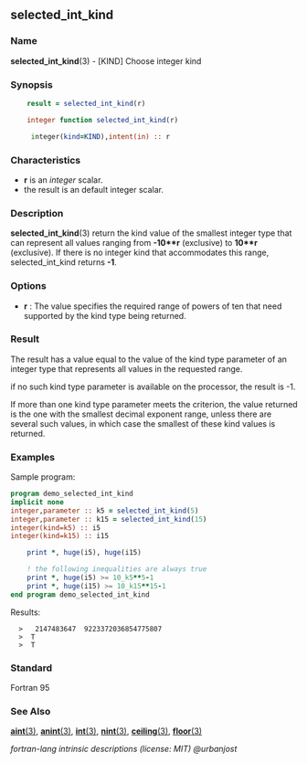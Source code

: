 ## selected_int_kind

### **Name**

**selected_int_kind**(3) - \[KIND\] Choose integer kind

### **Synopsis**

```fortran
    result = selected_int_kind(r)
```

```fortran
    integer function selected_int_kind(r)

     integer(kind=KIND),intent(in) :: r
```

### **Characteristics**

- **r** is an _integer_ scalar.
- the result is an default integer scalar.

### **Description**

**selected_int_kind**(3) return the kind value of the smallest
integer type that can represent all values ranging from **-10\*\*r**
(exclusive) to **10\*\*r** (exclusive). If there is no integer kind
that accommodates this range, selected_int_kind returns **-1**.

### **Options**

- **r**
  : The value specifies the required range of powers of ten that need
  supported by the kind type being returned.

### **Result**

The result has a value equal to the value of the kind type parameter
of an integer type that represents all values in the requested range.

if no such kind type parameter is available on the processor, the
result is -1.

If more than one kind type parameter meets the criterion, the value
returned is the one with the smallest decimal exponent range, unless
there are several such values, in which case the smallest of these
kind values is returned.

### **Examples**

Sample program:

```fortran
program demo_selected_int_kind
implicit none
integer,parameter :: k5 = selected_int_kind(5)
integer,parameter :: k15 = selected_int_kind(15)
integer(kind=k5) :: i5
integer(kind=k15) :: i15

    print *, huge(i5), huge(i15)

    ! the following inequalities are always true
    print *, huge(i5) >= 10_k5**5-1
    print *, huge(i15) >= 10_k15**15-1
end program demo_selected_int_kind
```

Results:

```text
  >   2147483647  9223372036854775807
  >  T
  >  T
```

### **Standard**

Fortran 95

### **See Also**

[**aint**(3)](#aint),
[**anint**(3)](#anint),
[**int**(3)](#int),
[**nint**(3)](#nint),
[**ceiling**(3)](#ceiling),
[**floor**(3)](#floor)

_fortran-lang intrinsic descriptions (license: MIT) \@urbanjost_
